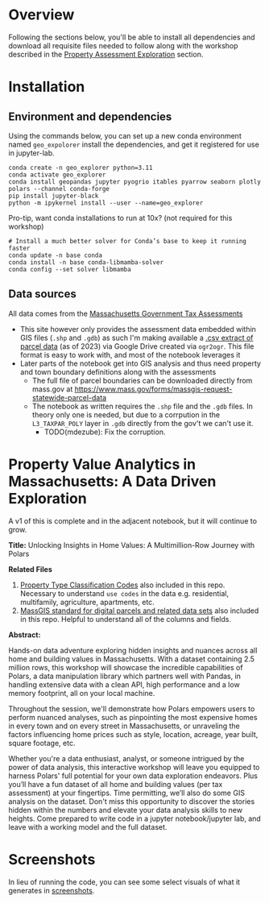 # Overview

Following the sections below, you'll be able to install all dependencies and download all requisite files needed to follow along with the workshop described in the [Property Assessment Exploration](#property-value-analytics-in-massachusetts-a-data-driven-exploration-1) section.

# Installation

## Environment and dependencies

Using the commands below, you can set up a new conda environment named `geo_expolorer` install the dependencies, and get it registered for use in jupyter-lab.

```
conda create -n geo_explorer python=3.11
conda activate geo_explorer
conda install geopandas jupyter pyogrio itables pyarrow seaborn plotly polars --channel conda-forge
pip install jupyter-black
python -m ipykernel install --user --name=geo_explorer
```

Pro-tip, want conda installations to run at 10x? (not required for this workshop)
```
# Install a much better solver for Conda’s base to keep it running faster
conda update -n base conda
conda install -n base conda-libmamba-solver
conda config --set solver libmamba
```

## Data sources

All data comes from the [Massachusetts Government Tax Assessments](https://www.mass.gov/info-details/massgis-data-property-tax-parcels)
 * This site however only provides the assessment data embedded within GIS files (`.shp` and `.gdb`) as such I'm making available a [.csv extract of parcel data](https://drive.google.com/file/d/1h8sZ3U2nmurJ5BxfngAdhQfb0U13ladB/view?usp=drive_link) (as of 2023) via Google Drive created via `ogr2ogr`.  This file format is easy to work with, and most of the notebook leverages it
 * Later parts of the notebook get into GIS analysis and thus need property and town boundary definitions along with the assessments
   * The full file of parcel boundaries can be downloaded directly from mass.gov at https://www.mass.gov/forms/massgis-request-statewide-parcel-data
   * The notebook as written requires the `.shp` file and the `.gdb` files.  In theory only one is needed, but due to a corrpution in the `L3_TAXPAR_POLY` layer in `.gdb` directly from the gov't we can't use it.
     * TODO(mdezube): Fix the corruption.

# Property Value Analytics in Massachusetts: A Data Driven Exploration

A v1 of this is complete and in the adjacent notebook, but it will continue to grow.

**Title:** Unlocking Insights in Home Values: A Multimillion-Row Journey with Polars

**Related Files**

1. [Property Type Classification Codes](https://www.mass.gov/files/documents/2016/08/wr/classificationcodebook.pdf) also included in this repo.  Necessary to understand `use codes` in the data e.g. residential, multifamily, agriculture, apartments, etc.
2. [MassGIS standard for digital parcels and related data sets](https://www.mass.gov/info-details/massgis-standard-for-digital-parcels-and-related-data-sets) also included in this repo.  Helpful to understand all of the columns and fields.

**Abstract:**

Hands-on data adventure exploring hidden insights and nuances across all home and building values in Massachusetts. With a dataset containing 2.5 million rows, this workshop will showcase the incredible capabilities of  Polars, a data manipulation library which partners well with Pandas, in handling extensive data with a clean API, high performance and a low memory footprint, all on your local machine.

Throughout the session, we'll demonstrate how Polars empowers users to perform nuanced analyses, such as pinpointing the most expensive homes in every town and on every street in Massachusetts, or unraveling the factors influencing home prices such as style, location, acreage, year built, square footage, etc.

Whether you're a data enthusiast, analyst, or someone intrigued by the power of data analysis, this interactive workshop will leave you equipped to harness Polars' full potential for your own data exploration endeavors.  Plus you’ll have a fun dataset of all home and building values (per tax assessment) at your fingertips. Time permitting, we’ll also do some GIS analysis on the dataset.  Don't miss this opportunity to discover the stories hidden within the numbers and elevate your data analysis skills to new heights.  Come prepared to write code in a jupyter notebook/jupyter lab, and leave with a working model and the full dataset.

# Screenshots

In lieu of running the code, you can see some select visuals of what it generates in [screenshots](screenshots/).
